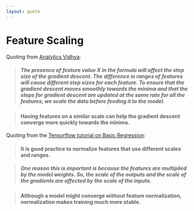 ```yaml
---
layout: quote
---
```


# Feature Scaling

<div></div>

Quoting from [Analytics Vidhya][1]:

> ##### The presence of feature value X in the formula will affect the step size of the gradient descent. The difference in ranges of features will cause different step sizes for each feature. To ensure that the gradient descent moves smoothly towards the minima and that the steps for gradient descent are updated at the same rate for all the features, we scale the data before feeding it to the model.

> #### **Having features on a similar scale can help the gradient descent converge more quickly towards the minima.**

Quoting from the [Tensorflow tutorial on Basic Regression][2]:

> #### **It is good practice to normalize features that use different scales and ranges.**

> ##### One reason this is important is because the features are multiplied by the model weights. So, the scale of the outputs and the scale of the gradients are affected by the scale of the inputs.

> #### **Although a model might converge without feature normalization, normalization makes training much more stable.**

[1]: https://www.analyticsvidhya.com/blog/2020/04/feature-scaling-machine-learning-normalization-standardization/

[2]: https://www.tensorflow.org/tutorials/keras/regression#the_normalization_layer